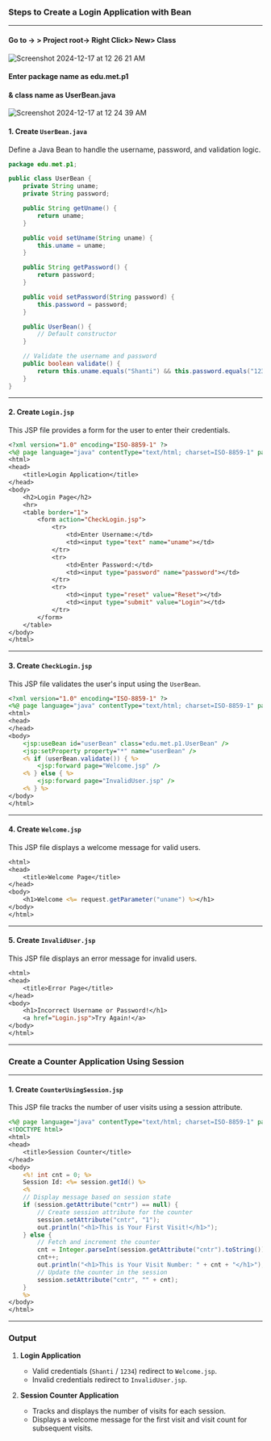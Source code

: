 ### Steps to Create a Login Application with Bean

---
#### Go to -> > Project root-> Right Click> New> Class 

![Screenshot 2024-12-17 at 12 26 21 AM](https://github.com/user-attachments/assets/664536a5-53e0-487b-a87d-5df6815231dd)

#### Enter package name as edu.met.p1
#### & class name as UserBean.java

![Screenshot 2024-12-17 at 12 24 39 AM](https://github.com/user-attachments/assets/76d694fc-5844-40cd-a3dd-57f73e112e5c)

#### 1. Create `UserBean.java`

Define a Java Bean to handle the username, password, and validation logic.

```java
package edu.met.p1;

public class UserBean {
    private String uname;
    private String password;

    public String getUname() {
        return uname;
    }

    public void setUname(String uname) {
        this.uname = uname;
    }

    public String getPassword() {
        return password;
    }

    public void setPassword(String password) {
        this.password = password;
    }

    public UserBean() {
        // Default constructor
    }

    // Validate the username and password
    public boolean validate() {
        return this.uname.equals("Shanti") && this.password.equals("1234");
    }
}
```

---

#### 2. Create `Login.jsp`

This JSP file provides a form for the user to enter their credentials.

```jsp
<?xml version="1.0" encoding="ISO-8859-1" ?>
<%@ page language="java" contentType="text/html; charset=ISO-8859-1" pageEncoding="ISO-8859-1" %>
<html>
<head>
    <title>Login Application</title>
</head>
<body>
    <h2>Login Page</h2>
    <hr>
    <table border="1">
        <form action="CheckLogin.jsp">
            <tr>
                <td>Enter Username:</td>
                <td><input type="text" name="uname"></td>
            </tr>
            <tr>
                <td>Enter Password:</td>
                <td><input type="password" name="password"></td>
            </tr>
            <tr>
                <td><input type="reset" value="Reset"></td>
                <td><input type="submit" value="Login"></td>
            </tr>
        </form>
    </table>
</body>
</html>
```

---

#### 3. Create `CheckLogin.jsp`

This JSP file validates the user's input using the `UserBean`.

```jsp
<?xml version="1.0" encoding="ISO-8859-1" ?>
<%@ page language="java" contentType="text/html; charset=ISO-8859-1" pageEncoding="ISO-8859-1" %>
<html>
<head>
</head>
<body>
    <jsp:useBean id="userBean" class="edu.met.p1.UserBean" />
    <jsp:setProperty property="*" name="userBean" />
    <% if (userBean.validate()) { %>
        <jsp:forward page="Welcome.jsp" />
    <% } else { %>
        <jsp:forward page="InvalidUser.jsp" />
    <% } %>
</body>
</html>
```

---

#### 4. Create `Welcome.jsp`

This JSP file displays a welcome message for valid users.

```jsp
<html>
<head>
    <title>Welcome Page</title>
</head>
<body>
    <h1>Welcome <%= request.getParameter("uname") %></h1>
</body>
</html>
```

---

#### 5. Create `InvalidUser.jsp`

This JSP file displays an error message for invalid users.

```jsp
<html>
<head>
    <title>Error Page</title>
</head>
<body>
    <h1>Incorrect Username or Password!</h1>
    <a href="Login.jsp">Try Again!</a>
</body>
</html>
```

---

### Create a Counter Application Using Session

---

#### 1. Create `CounterUsingSession.jsp`

This JSP file tracks the number of user visits using a session attribute.

```jsp
<%@ page language="java" contentType="text/html; charset=ISO-8859-1" pageEncoding="ISO-8859-1" %>
<!DOCTYPE html>
<html>
<head>
    <title>Session Counter</title>
</head>
<body>
    <%! int cnt = 0; %>
    Session Id: <%= session.getId() %>
    <%
    // Display message based on session state
    if (session.getAttribute("cntr") == null) {
        // Create session attribute for the counter
        session.setAttribute("cntr", "1");
        out.println("<h1>This is Your First Visit!</h1>");
    } else {
        // Fetch and increment the counter
        cnt = Integer.parseInt(session.getAttribute("cntr").toString());
        cnt++;
        out.println("<h1>This is Your Visit Number: " + cnt + "</h1>");
        // Update the counter in the session
        session.setAttribute("cntr", "" + cnt);
    }
    %>
</body>
</html>
```

---

### Output

1. **Login Application**
   - Valid credentials (`Shanti` / `1234`) redirect to `Welcome.jsp`.
   - Invalid credentials redirect to `InvalidUser.jsp`.

2. **Session Counter Application**
   - Tracks and displays the number of visits for each session.
   - Displays a welcome message for the first visit and visit count for subsequent visits.
